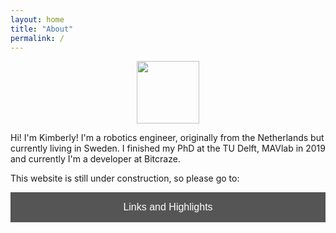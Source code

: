 ```yaml
---
layout: home
title: "About"
permalink: /
---
```

<p align="center">
<img width="100" height="100" src="/images/kim_picture.png">
</p>

Hi! I'm Kimberly! I'm a robotics engineer, originally from the Netherlands but currently living in Sweden.  I finished my PhD at the TU Delft, MAVlab in 2019 and currently I'm a developer at Bitcraze.

This website is still under construction, so please go to:
 <br/>

<a href="/ln"><button style="background-color: #555555;
        border: none;
        color: white;
        padding: 15px 32px;
        text-align: center;
        text-decoration: none;
        display: inline-block;
        font-size: 16px;
        width: 100%; 
        cursor: pointer">Links and Highlights</button></a>
